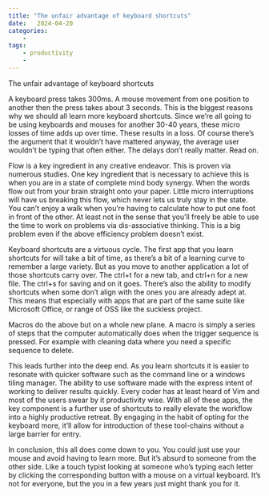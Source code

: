 ```yaml
---
title: "The unfair advantage of keyboard shortcuts"
date:   2024-04-20 
categories:
    - 
tags:
    - productivity
    - 
---
```



The unfair advantage of keyboard shortcuts 

A keyboard press takes 300ms. A mouse movement from one position to another then the press takes about 3 seconds. This is the biggest reasons why we should all learn more keyboard shortcuts. Since we’re all going to be using keyboards and mouses for another 30-40 years, these micro losses of time adds up over time. These results in a loss. Of course there’s the argument that it wouldn’t have mattered anyway, the average user wouldn’t be typing that often either. The delays don’t really matter. Read on. 

Flow is a key ingredient in any creative endeavor. This is proven via numerous studies. One key ingredient that is necessary to achieve this is when you are in a state of complete mind body synergy. When the words flow out from your brain straight onto your paper. Little micro interruptions will have us breaking this flow, which never lets us truly stay in the state. You can’t enjoy a walk when you’re having to calculate how to put one foot in front of the other. At least not in the sense that you’ll freely be able to use the time to work on problems via dis-associative thinking. This is a big problem even if the above efficiency problem doesn’t exist.

Keyboard shortcuts are a virtuous cycle. The first app that you learn shortcuts for will take a bit of time, as there’s a bit of a learning curve to remember a large variety. But as you move to another application a lot of those shortcuts carry over. The ctrl+t for a new tab, and ctrl+n for a new file. The ctrl+s for saving and on it goes. There’s also the ability to modify shortcuts when some don’t align with the ones you are already adept at. This means that especially with apps that are part of the same suite like Microsoft Office, or range of OSS like the suckless project. 

Macros do the above but on a whole new plane. A macro is simply a series of steps that the computer automatically does when the trigger sequence is pressed. For example with cleaning data where you need a specific sequence to delete. 

This leads further into the deep end. As you learn shortcuts it is easier to resonate with quicker software such as the command line or a windows tiling manager. The ability to use software made with the express intent of working to deliver results quickly. Every coder has at least heard of Vim and most of the users swear by it productivity wise. With all of these apps, the key component is a further use of shortcuts to really elevate the workflow into a highly productive retreat. By engaging in the habit of opting for the keyboard more, it’ll allow for introduction of these tool-chains without a large barrier for entry.

In conclusion, this all does come down to you. You could just use your mouse and avoid having to learn more. But it’s absurd to someone from the other side. Like a touch typist looking at someone who’s typing each letter by clicking the corresponding button with a mouse on a virtual keyboard. It’s not for everyone, but the you in a few years just might thank you for it.
